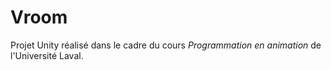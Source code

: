 # Vroom
Projet Unity réalisé dans le cadre du cours *Programmation en animation* de l'Université Laval.
